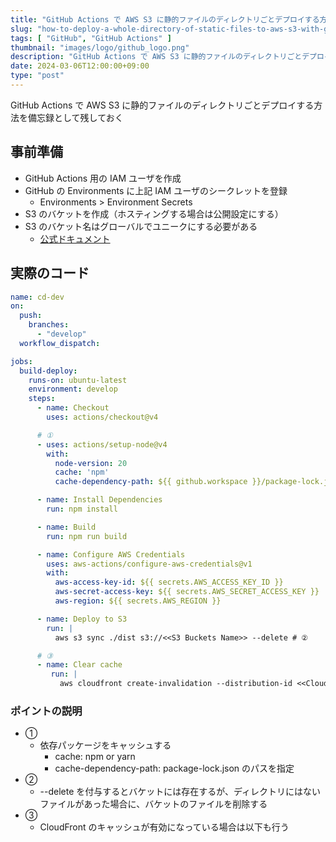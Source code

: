 ```yaml
---
title: "GitHub Actions で AWS S3 に静的ファイルのディレクトリごとデプロイする方法"
slug: "how-to-deploy-a-whole-directory-of-static-files-to-aws-s3-with-github-actions"
tags: [ "GitHub", "GitHub Actions" ]
thumbnail: "images/logo/github_logo.png"
description: "GitHub Actions で AWS S3 に静的ファイルのディレクトリごとデプロイする方法を備忘録として残しておく"
date: 2024-03-06T12:00:00+09:00
type: "post"
---
```


GitHub Actions で AWS S3 に静的ファイルのディレクトリごとデプロイする方法を備忘録として残しておく

## 事前準備

* GitHub Actions 用の IAM ユーザを作成
* GitHub の Environments に上記 IAM ユーザのシークレットを登録
  * Environments > Environment Secrets
* S3 のバケットを作成（ホスティングする場合は公開設定にする）
* S3 のバケット名はグローバルでユニークにする必要がある
  * [公式ドキュメント](https://docs.aws.amazon.com/ja_jp/AmazonS3/latest/userguide/BucketRestrictions.html)

## 実際のコード

```.yaml:cd-dev.yaml
name: cd-dev
on:
  push:
    branches:
      - "develop"
  workflow_dispatch:

jobs:
  build-deploy:
    runs-on: ubuntu-latest
    environment: develop
    steps:
      - name: Checkout
        uses: actions/checkout@v4

      # ①
      - uses: actions/setup-node@v4
        with:
          node-version: 20
          cache: 'npm'
          cache-dependency-path: ${{ github.workspace }}/package-lock.json

      - name: Install Dependencies
        run: npm install

      - name: Build
        run: npm run build

      - name: Configure AWS Credentials
        uses: aws-actions/configure-aws-credentials@v1
        with:
          aws-access-key-id: ${{ secrets.AWS_ACCESS_KEY_ID }}
          aws-secret-access-key: ${{ secrets.AWS_SECRET_ACCESS_KEY }}
          aws-region: ${{ secrets.AWS_REGION }}

      - name: Deploy to S3
        run: |
          aws s3 sync ./dist s3://<<S3 Buckets Name>> --delete # ②

      # ③
      - name: Clear cache
         run: |
           aws cloudfront create-invalidation --distribution-id <<CloudFront Distribution ID>> --paths "/*"
```

### ポイントの説明

* ①
  * 依存パッケージをキャッシュする
    * cache: npm or yarn
    * cache-dependency-path: package-lock.json のパスを指定
* ②
  * --delete を付与するとバケットには存在するが、ディレクトリにはないファイルがあった場合に、バケットのファイルを削除する
* ③
  * CloudFront のキャッシュが有効になっている場合は以下も行う
